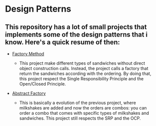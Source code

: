 # Design Patterns

## This repository has a lot of small projects that implements some of the design patterns that i know. Here's a quick resume of then:


- [Factory Method](https://github.com/Mavicico/padroesDeProjeto/tree/main/FactoryMethod)

  - This project make different types of sandwiches without direct object construction calls. Instead, the project calls a factory that return the sandwiches according with the ordering. By doing that, this project respect the Single Responsibility Principle and the Open/Closed Principle.
  
- [Abstract Factory](https://github.com/Mavicico/padroesDeProjeto/tree/main/AbstractFactory) 
  
  - This is basically a evolution of the previous project, where milkshakes are added and now the orders are combos: you can order a combo that comes with specific types of milkshakes and sandwiches. This project still respects the SRP and the OCP.

